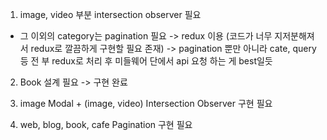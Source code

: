 1. image, video 부분 intersection observer 필요

- 그 이외의 category는 pagination 필요 -> redux 이용 (코드가 너무 지저분해져서
  redux로 깔끔하게 구현할 필요 존재) -> pagination 뿐만 아니라 cate, query 등 전
  부 redux로 처리 후 미들웨어 단에서 api 요청 하는 게 best일듯

2. Book 설계 필요 -> 구현 완료

3. image Modal + (image, video) Intersection Observer 구현 필요

4. web, blog, book, cafe Pagination 구현 필요
